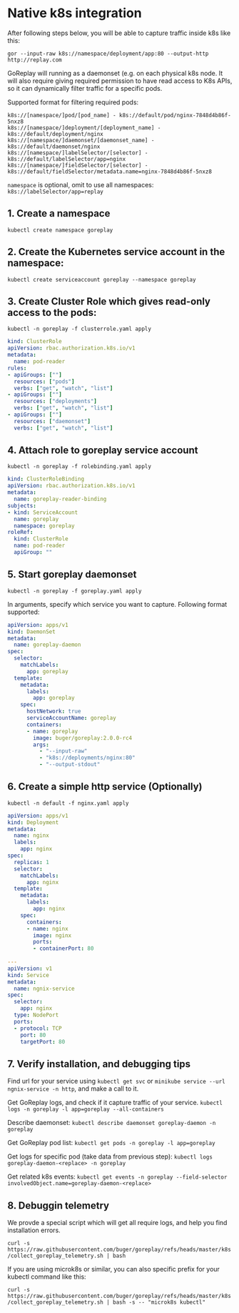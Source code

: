 # Native k8s integration

After following steps below, you will be able to capture traffic inside k8s like this:

```
gor --input-raw k8s://namespace/deployment/app:80 --output-http http://replay.com
```

GoReplay will running as a daemonset (e.g. on each physical k8s node. 
It will also require giving required permission to have read access to K8s APIs, so it can dynamically filter traffic for a specific pods.

Supported format for filtering required pods:

```
k8s://[namespace/]pod/[pod_name] - k8s://default/pod/nginx-7848d4b86f-5nxz8
k8s://[namespace/]deployment/[deployment_name] - k8s://default/deployment/nginx
k8s://[namespace/]daemonset/[daemonset_name] - k8s://default/daemonset/nginx
k8s://[namespace/]labelSelector/[selector] - k8s://default/labelSelector/app=nginx
k8s://[namespace/]fieldSelector/[selector] - k8s://default/fieldSelector/metadata.name=nginx-7848d4b86f-5nxz8
```
`namespace` is optional, omit to use all namespaces: `k8s://labelSelector/app=replay`

## 1. Create a namespace
`kubectl create namespace goreplay`

## 2. Create the Kubernetes service account in the namespace:

`kubectl create serviceaccount goreplay --namespace goreplay`

## 3. Create Cluster Role which gives read-only access to the pods:
`kubectl -n goreplay -f clusterrole.yaml apply`

```yaml
kind: ClusterRole
apiVersion: rbac.authorization.k8s.io/v1
metadata:
  name: pod-reader
rules:
- apiGroups: [""]
  resources: ["pods"]
  verbs: ["get", "watch", "list"]
- apiGroups: [""]
  resources: ["deployments"]
  verbs: ["get", "watch", "list"]
- apiGroups: [""]
  resources: ["daemonset"]
  verbs: ["get", "watch", "list"]
```

## 4. Attach role to goreplay service account
`kubectl -n goreplay -f rolebinding.yaml apply`

```yaml
kind: ClusterRoleBinding
apiVersion: rbac.authorization.k8s.io/v1
metadata:
  name: goreplay-reader-binding
subjects:
- kind: ServiceAccount
  name: goreplay
  namespace: goreplay
roleRef:
  kind: ClusterRole
  name: pod-reader
  apiGroup: ""
```

## 5. Start goreplay daemonset

`kubectl -n goreplay -f goreplay.yaml apply`

In arguments, specify which service you want to capture. 
Following format supported:


```yaml
apiVersion: apps/v1
kind: DaemonSet
metadata:
  name: goreplay-daemon
spec:
  selector:
    matchLabels:
      app: goreplay
  template:
    metadata:
      labels:
        app: goreplay
    spec:
      hostNetwork: true
      serviceAccountName: goreplay
      containers:
      - name: goreplay
        image: buger/goreplay:2.0.0-rc4
        args:
          - "--input-raw"
          - "k8s://deployments/nginx:80"
          - "--output-stdout"
```

## 6. Create a simple http service (Optionally)

`kubectl -n default -f nginx.yaml apply`

```yaml
apiVersion: apps/v1
kind: Deployment
metadata:
  name: nginx
  labels:
    app: nginx
spec:
  replicas: 1
  selector:
    matchLabels:
      app: nginx
  template:
    metadata:
      labels:
        app: nginx
    spec:
      containers:
      - name: nginx
        image: nginx
        ports:
        - containerPort: 80
   
---
apiVersion: v1
kind: Service
metadata:
  name: ngnix-service
spec:
  selector:
    app: nginx
  type: NodePort
  ports:
  - protocol: TCP
    port: 80
    targetPort: 80

```


## 7. Verify installation, and debugging tips

Find url for your service using `kubectl get svc` or `minikube service --url ngnix-service -n http`, and make a call to it.

Get GoReplay logs, and check if it capture traffic of your service.
`kubectl logs -n goreplay -l app=goreplay --all-containers`

Describe daemonset:
`kubectl describe daemonset goreplay-daemon -n goreplay`

Get GoReplay pod list:
`kubectl get pods -n goreplay -l app=goreplay`

Get logs for specific pod (take data from previous step):
`kubectl logs goreplay-daemon-<replace> -n goreplay`

Get related k8s events:
`kubectl get events -n goreplay --field-selector involvedObject.name=goreplay-daemon-<replace>`

## 8. Debuggin telemetry

We provde a special script which will get all require logs, and help you find installation errors. 

`curl -s https://raw.githubusercontent.com/buger/goreplay/refs/heads/master/k8s/collect_goreplay_telemetry.sh | bash`

If you are using microk8s or similar, you can also specific prefix for your kubectl command like this:

`curl -s https://raw.githubusercontent.com/buger/goreplay/refs/heads/master/k8s/collect_goreplay_telemetry.sh | bash -s -- "microk8s kubectl"`
